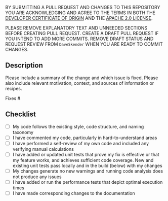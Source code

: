 BY SUBMITTING A PULL REQUEST AND CHANGES TO THIS REPOSITORY YOU ARE ACKNOWLEDGING AND AGREE TO THE TERMS IN BOTH THE [DEVELOPER CERTIFICATE OF ORIGIN](https://developercertificate.org) AND THE [APACHE 2.0 LICENSE](https://opensource.org/licenses/Apache-2.0).

PLEASE REMOVE EXPLANATORY TEXT AND UNNEEDED SECTIONS BEFORE CREATING PULL REQUEST.  CREATE A DRAFT PULL REQUEST IF YOU INTEND TO ADD MORE COMMITS.  REMOVE DRAFT STATUS AND REQUEST REVIEW FROM `DaveSkender` WHEN YOU ARE READY TO COMMIT CHANGES.

## Description

Please include a summary of the change and which issue is fixed. Please also include relevant motivation, context, and sources of information or recipes.

Fixes #<!--(add issue number)-->

## Checklist

- [ ] My code follows the existing style, code structure, and naming taxonomy
- [ ] I have commented my code, particularly in hard-to-understand areas
- [ ] I have performed a self-review of my own code and included any verifying manual calculations
- [ ] I have added or updated unit tests that prove my fix is effective or that my feature works, and achieves sufficient code coverage.  New and existing unit tests pass locally and in the build (below) with my changes
- [ ] My changes generate no new warnings and running code analysis does not produce any issues
- [ ] I have added or run the performance tests that depict optimal execution times
- [ ] I have made corresponding changes to the documentation
